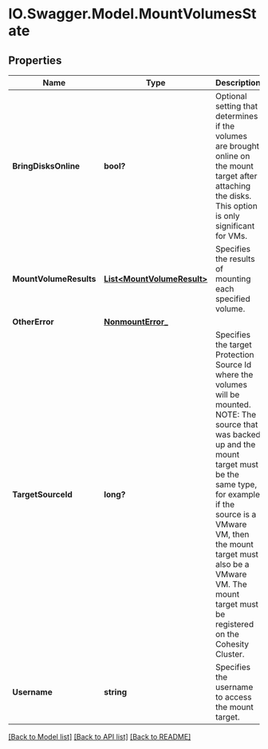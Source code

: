 # IO.Swagger.Model.MountVolumesState
## Properties

Name | Type | Description | Notes
------------ | ------------- | ------------- | -------------
**BringDisksOnline** | **bool?** | Optional setting that determines if the volumes are brought online on the mount target after attaching the disks. This option is only significant for VMs. | [optional] 
**MountVolumeResults** | [**List&lt;MountVolumeResult&gt;**](MountVolumeResult.md) | Specifies the results of mounting each specified volume. | [optional] 
**OtherError** | [**NonmountError_**](NonmountError_.md) |  | [optional] 
**TargetSourceId** | **long?** | Specifies the target Protection Source Id where the volumes will be mounted. NOTE: The source that was backed up and the mount target must be the same type, for example if the source is a VMware VM, then the mount target must also be a VMware VM. The mount target must be registered on the Cohesity Cluster. | [optional] 
**Username** | **string** | Specifies the username to access the mount target. | [optional] 

[[Back to Model list]](../README.md#documentation-for-models) [[Back to API list]](../README.md#documentation-for-api-endpoints) [[Back to README]](../README.md)

